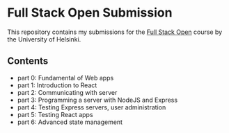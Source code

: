 # Full Stack Open Submission

This repository contains my submissions for the [Full Stack Open](https://fullstackopen.com/en/) course by the University of Helsinki.

## Contents

-   part 0: Fundamental of Web apps
-   part 1: Introduction to React
-   part 2: Communicating with server
-   part 3: Programming a server with NodeJS and Express
-   part 4: Testing Express servers, user administration
-   part 5: Testing React apps
-   part 6: Advanced state management